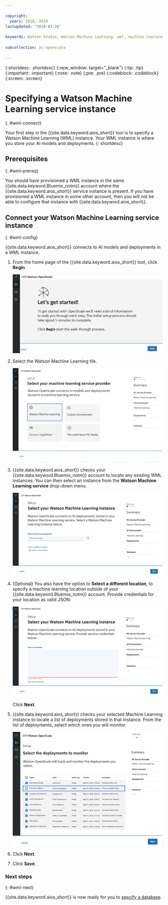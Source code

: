```yaml
---

copyright:
  years: 2018, 2019
lastupdated: "2019-03-26"

keywords: Watson Studio, Watson Machine Learning, wml, machine learning, services

subcollection: ai-openscale

---
```


{:shortdesc: .shortdesc}
{:new_window: target="_blank"}
{:tip: .tip}
{:important: .important}
{:note: .note}
{:pre: .pre}
{:codeblock: .codeblock}
{:screen: .screen}

# Specifying a Watson Machine Learning service instance
{: #wml-connect}

Your first step in the {{site.data.keyword.aios_short}} tool is to specify a Watson Machine Learning (WML) instance. Your WML instance is where you store your AI models and deployments.
{: shortdesc}

## Prerequisites
{: #wml-prereq}

You should have provisioned a WML instance in the same {{site.data.keyword.Bluemix_notm}} account where the {{site.data.keyword.aios_short}} service instance is present. If you have provisioned a WML instance in some other account, then you will not be able to configure that instance with {{site.data.keyword.aios_short}}.

## Connect your Watson Machine Learning service instance
{: #wml-config}

{{site.data.keyword.aios_short}} connects to AI models and deployments in a WML instance.

1.  From the home page of the {{site.data.keyword.aios_short}} tool, click **Begin**.

    ![Home page](images/gs-config-start.png)

2.  Select the Watson Machine Learning tile.

    ![Tile selection](images/connect-wml.png)

3.  {{site.data.keyword.aios_short}} checks your {{site.data.keyword.Bluemix_notm}} account to locate any existing WML instances. You can then select an instance from the **Watson Machine Learning service** drop-down menu.

    ![Select WML service](images/gs-set-wml.png)

4.  (Optional) You also have the option to **Select a different location**, to specify a machine learning location outside of your {{site.data.keyword.Bluemix_notm}} account. Provide credentials for your location as valid JSON:

    ![Set WML instance](images/gs-get-wml.png)

    Click **Next**.

5.  {{site.data.keyword.aios_short}} checks your selected Machine Learning instance to locate a list of deployments stored in that instance. From the list of deployments, select which ones you will monitor.

    ![Select deployments](images/gs-config-deploy.png)

6.  Click **Next**.
7.  Click **Save**.

### Next steps
{: #wml-next}

{{site.data.keyword.aios_short}} is now ready for you to [specify a database](/docs/services/ai-openscale?topic=ai-openscale-connect-db).
